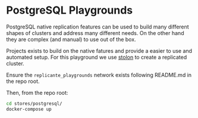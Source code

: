 PostgreSQL Playgrounds
======================
PostgreSQL native replication features can be used to build many different
shapes of clusters and address many different needs.
On the other hand they are complex (and manual) to use out of the box.

Projects exists to build on the native fatures and provide a easier to use
and automated setup.
For this playground we use [stolon](https://github.com/sorintlab/stolon) to
create a replicated cluster.


Ensure the `replicante_playgrounds` network exists following README.md in the repo root.

Then, from the repo root:
```bash
cd stores/postgresql/
docker-compose up
```
